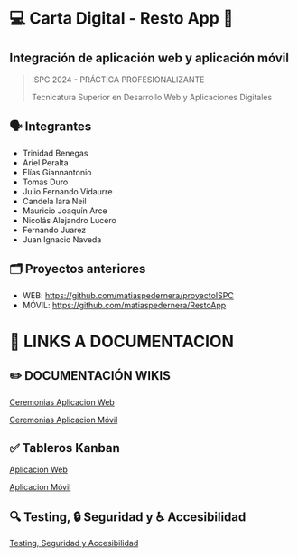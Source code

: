 # 💻 Carta Digital - Resto App 📱
## Integración de aplicación web y aplicación móvil
> ISPC 2024 - PRÁCTICA PROFESIONALIZANTE
>
> Tecnicatura Superior en Desarrollo Web y Aplicaciones Digitales

## 🗣️ Integrantes
- Trinidad Benegas
- Ariel Peralta
- Elías Giannantonio
- Tomas Duro
- Julio Fernando Vidaurre
- Candela Iara Neil
- Mauricio Joaquín Arce
- Nicolás Alejandro Lucero
- Fernando Juarez
- Juan Ignacio Naveda

## 🗂️ Proyectos anteriores
- WEB: https://github.com/matiaspedernera/proyectoISPC
- MÓVIL: https://github.com/matiaspedernera/RestoApp

# 🔗 LINKS A DOCUMENTACION

## ✏️ DOCUMENTACIÓN WIKIS

[Ceremonias Aplicacion Web](https://github.com/pp2024-restoapp/aplicacionweb/wiki/Wiki-de-nuestra-Aplicaci%C3%B3n-Web)

[Ceremonias Aplicacion Móvil](https://github.com/pp2024-restoapp/aplicacionmovil/wiki/Ceremonias)

## ✅ Tableros Kanban

[Aplicacion Web](https://github.com/orgs/pp2024-restoapp/projects/1)

[Aplicacion Móvil](https://github.com/orgs/pp2024-restoapp/projects/2)

## 🔍 Testing, 🔒 Seguridad y ♿ Accesibilidad 

[Testing, Seguridad y Accesibilidad](https://github.com/pp2024-restoapp/aplicacionmovil/wiki/Testing,-Seguridad,-y-Accesibilidad)


